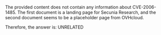 The provided content does not contain any information about CVE-2006-1485. The first document is a landing page for Secunia Research, and the second document seems to be a placeholder page from OVHcloud.

Therefore, the answer is: UNRELATED